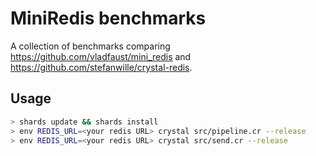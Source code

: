 # MiniRedis benchmarks

A collection of benchmarks comparing <https://github.com/vladfaust/mini_redis> and <https://github.com/stefanwille/crystal-redis>.

## Usage

```sh
> shards update && shards install
> env REDIS_URL=<your redis URL> crystal src/pipeline.cr --release
> env REDIS_URL=<your redis URL> crystal src/send.cr --release
```
